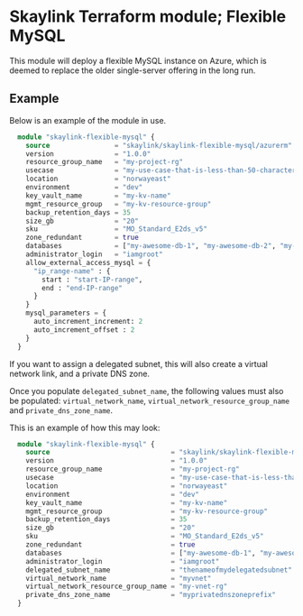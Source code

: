 # Skaylink Terraform module; Flexible MySQL

This module will deploy a flexible MySQL instance on Azure, which is deemed to replace the older single-server offering in the long run.

## Example

Below is an example of the module in use.

```terraform
  module "skaylink-flexible-mysql" {
    source                = "skaylink/skaylink-flexible-mysql/azurerm"
    version               = "1.0.0"
    resource_group_name   = "my-project-rg"
    usecase               = "my-use-case-that-is-less-than-50-characters"
    location              = "norwayeast"
    environment           = "dev"
    key_vault_name        = "my-kv-name"
    mgmt_resource_group   = "my-kv-resource-group"
    backup_retention_days = 35
    size_gb               = "20"
    sku                   = "MO_Standard_E2ds_v5"
    zone_redundant        = true
    databases             = ["my-awesome-db-1", "my-awesome-db-2", "my-awesome-db-3"]
    administrator_login   = "iamgroot"
    allow_external_access_mysql = {
      "ip_range-name" : {
        start : "start-IP-range",
        end : "end-IP-range"
      }
    }
    mysql_parameters = {
      auto_increment_increment: 2
      auto_increment_offset : 2
    }
  }
```

If you want to assign a delegated subnet, this will also create a virtual network link, and a private DNS zone.

Once you populate `delegated_subnet_name`, the following values must also be populated: `virtual_network_name`, `virtual_network_resource_group_name` and `private_dns_zone_name`.

This is an example of how this may look:


```terraform
  module "skaylink-flexible-mysql" {
    source                              = "skaylink/skaylink-flexible-mysql/azurerm"
    version                             = "1.0.0"
    resource_group_name                 = "my-project-rg"
    usecase                             = "my-use-case-that-is-less-than-50-characters"
    location                            = "norwayeast"
    environment                         = "dev"
    key_vault_name                      = "my-kv-name"
    mgmt_resource_group                 = "my-kv-resource-group"
    backup_retention_days               = 35
    size_gb                             = "20"
    sku                                 = "MO_Standard_E2ds_v5"
    zone_redundant                      = true
    databases                           = ["my-awesome-db-1", "my-awesome-db-2", "my-awesome-db-3"]
    administrator_login                 = "iamgroot"
    delegated_subnet_name               = "thenameofmydelegatedsubnet"
    virtual_network_name                = "myvnet"
    virtual_network_resource_group_name = "my-vnet-rg"
    private_dns_zone_name               = "myprivatednszoneprefix"
  }
```
